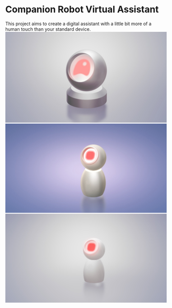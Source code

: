 # Companion Robot Virtual Assistant

This project aims to create a digital assistant with a little bit more of a human touch than your standard device. 
![Concept Image](./Concept.jpg)
![Concept Image 2](./Concept_2.jpg)
![Concept Image 3](./Concept_3.jpg)
